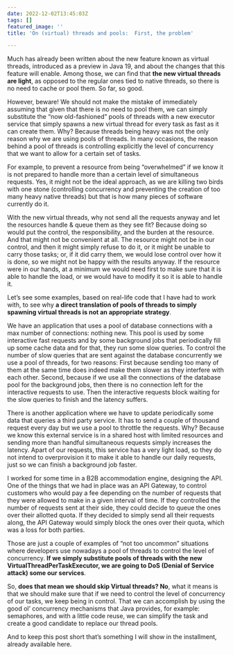 ```yaml
---
date: 2022-12-02T13:45:03Z
tags: []
featured_image: ''
title: 'On (virtual) threads and pools:  First, the problem'

---
```

Much has already been written about the new feature known as virtual threads, introduced as a preview in Java 19, and about the changes that this feature will enable. Among those, we can find that **the new virtual threads are light**, as opposed to the regular ones tied to native threads, so there is no need to cache or pool them. So far, so good.

However, beware! We should not make the mistake of immediately assuming that given that there is no need to pool them, we can simply substitute the “now old-fashioned” pools of threads with a new executor service that simply spawns a new virtual thread for every task as fast as it can create them. Why? Because threads being heavy was not the only reason why we are using pools of threads. In many occasions, the reason behind a pool of threads is controlling explicitly the level of concurrency that we want to allow for a certain set of tasks.

For example, to prevent a resource from being “overwhelmed” if we know it is not prepared to handle more than a certain level of simultaneous requests. Yes, it might not be the ideal approach, as we are killing two birds with one stone (controlling concurrency and preventing the creation of too many heavy native threads) but that is how many pieces of software currently do it.

With the new virtual threads, why not send all the requests anyway and let the resources handle & queue them as they see fit? Because doing so would put the control, the responsibility, and the burden at the resource. And that might not be convenient at all. The resource might not be in our control, and then it might simply refuse to do it, or it might be unable to carry those tasks; or, if it did carry them, we would lose control over how it is done, so we might not be happy with the results anyway. If the resource were in our hands, at a minimum we would need first to make sure that it is able to handle the load, or we would have to modify it so it is able to handle it.

Let’s see some examples, based on real-life code that I have had to work with, to see why **a direct translation of pools of threads to simply spawning virtual threads is not an appropriate strategy**.

We have an application that uses a pool of database connections with a max number of connections: nothing new. This pool is used by some interactive fast requests and by some background jobs that periodically fill up some cache data and for that, they run some slow queries. To control the number of slow queries that are sent against the database concurrently we use a pool of threads, for two reasons: First because sending too many of them at the same time does indeed make them slower as they interfere with each other. Second, because if we use all the connections of the database pool for the background jobs, then there is no connection left for the interactive requests to use. Then the interactive requests block waiting for the slow queries to finish and the latency suffers.

There is another application where we have to update periodically some data that queries a third party service. It has to send a couple of thousand request every day but we use a pool to throttle the requests. Why? Because we know this external service is in a shared host with limited resources and sending more than handful simultaneous requests simply increases the latency. Apart of our requests, this service has a very light load, so they do not intend to overprovision it to make it able to handle our daily requests, just so we can finish a background job faster.

I worked for some time in a B2B accommodation engine, designing the API. One of the things that we had in place was an API Gateway, to control customers who would pay a fee depending on the number of requests that they were allowed to make in a given interval of time. If they controlled the number of requests sent at their side, they could decide to queue the ones over their allotted quota. If they decided to simply send all their requests along, the API Gateway would simply block the ones over their quota, which was a loss for both parties.

Those are just a couple of examples of “not too uncommon” situations where developers use nowadays a pool of threads to control the level of concurrency. **If we simply substitute pools of threads with the new VirtualThreadPerTaskExecutor, we are going to DoS (Denial of Service attack) some our services**.

So, **does that mean we should skip Virtual threads? No**, what it means is that we should make sure that if we need to control the level of concurrency of our tasks, we keep being in control. That we can accomplish by using the good ol’ concurrency mechanisms that Java provides, for example: semaphores, and with a little code reuse, we can simplify the task and create a good candidate to replace our thread pools.

And to keep this post short that’s something I will show in the installment, already available here.